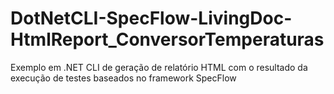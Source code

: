 # DotNetCLI-SpecFlow-LivingDoc-HtmlReport_ConversorTemperaturas
Exemplo em .NET CLI de geração de relatório HTML com o resultado da execução de testes baseados no framework SpecFlow

